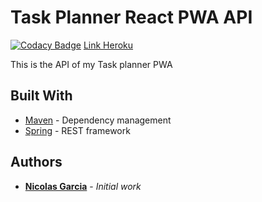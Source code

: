 # Task Planner React PWA API
[![Codacy Badge](https://api.codacy.com/project/badge/Grade/f70b726e6c484ca89529b97f14caf2d6)](https://www.codacy.com/app/nicoga97/Task-Planner-React-PWA-API?utm_source=github.com&amp;utm_medium=referral&amp;utm_content=nicoga97/Task-Planner-React-PWA-API&amp;utm_campaign=Badge_Grade) [Link Heroku](https://task-panner-api.herokuapp.com/tasks)

This is the API of my Task planner PWA

## Built With

* [Maven](https://maven.apache.org/) - Dependency management
* [Spring](https://spring.io/) - REST framework

## Authors

* **[Nicolas Garcia](https://github.com/nicoga97)** - *Initial work* 